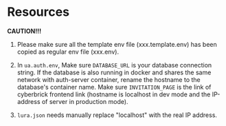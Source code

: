 # Resources

**CAUTION!!!**

1. Please make sure all the template env file (xxx.template.env) has been copied as regular env file (xxx.env).

1. In `ua.auth.env`, Make sure `DATABASE_URL` is your database connection string. If the database is also running in docker and shares the same network with auth-server container, rename the hostname to the database's container name. Make sure `INVITATION_PAGE` is the link of cyberbrick frontend link (hostname is localhost in dev mode and the IP-address of server in production mode).

1. `lura.json` needs manually replace "localhost" with the real IP address.
